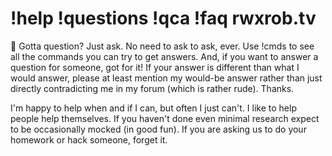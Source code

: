 # !help !questions !qca !faq rwxrob.tv

🤷 Gotta question? Just ask. No need to ask to ask, ever. Use !cmds to see all the commands you can try to get answers. And, if you want to answer a question for someone, got for it! If your answer is different than what I would answer, please at least mention my would-be answer rather than just directly contradicting me in my forum (which is rather rude). Thanks.

I'm happy to help when and if I can, but often I just can't. I like to help people help themselves. If you haven't done even minimal research expect to be occasionally mocked (in good fun). If you are asking us to do your homework or hack someone, forget it.
